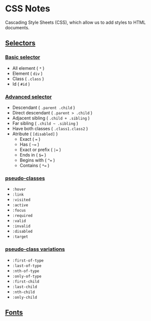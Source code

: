 # CSS Notes

Cascading Style Sheets (CSS), which allow us to add styles to HTML documents.

## [Selectors](/CSS/Archives/Selectors/)

### [Basic selector](/CSS/Archives/Selectors/basic-selectors.css)

- All element ( `*` )
- Element ( `div` )
- Class ( `.class` )
- Id ( `#id` )

### [Advanced selector](/CSS/Archives/Selectors/advanced-selectors.css)

- Descendant ( `.parent .child` )
- Direct descendant ( `.parent > .child` )
- Adjacent sibling ( `.child + .sibling` )
- Far sibling ( `.child ~ .sibling` )
- Have both classes ( `.class1.class2` )
- Atribute ( `[disabled]` )
  - Exact ( `=` )
  - Has ( `~=` )
  - Exact or prefix ( `|=` )
  - Ends in ( `$=` )
  - Begins with ( `^=` )
  - Contains ( `*=` )

### [pseudo-classes](/CSS/Archives/Selectors/pseudo-classes.css)

- `:hover`
- `:link`
- `:visited`
- `:active`
- `:focus`
- `:required`
- `:valid`
- `:invalid`
- `:disabled`
- `:target`

### [pseudo-class variations]()

- `:first-of-type`
- `:last-of-type`
- `:nth-of-type`
- `:only-of-type`
- `:first-child`
- `:last-child`
- `:nth-child`
- `:only-child`

<!-- pseudo Elemento? -->

## [Fonts]()
